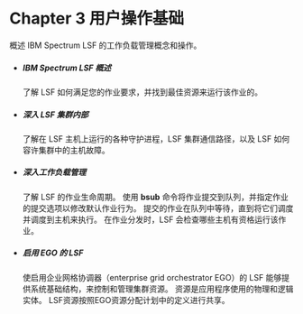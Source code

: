 # Chapter 3 用户操作基础

概述 IBM Spectrum LSF 的工作负载管理概念和操作。

- ##### IBM Spectrum LSF 概述

  了解 LSF 如何满足您的作业要求，并找到最佳资源来运行该作业的。

- ##### 深入 LSF 集群内部

  了解在 LSF 主机上运行的各种守护进程，LSF 集群通信路径，以及 LSF 如何容许集群中的主机故障。

- ##### 深入工作负载管理

  了解 LSF 的作业生命周期。 使用 **bsub** 命令将作业提交到队列，并指定作业的提交选项以修改默认作业行为。 提交的作业在队列中等待，直到将它们调度并调度到主机来执行。 在作业分发时，LSF 会检查哪些主机有资格运行该作业。

- ##### 启用 EGO 的 LSF

  使启用企业网格协调器（enterprise grid orchestrator EGO）的 LSF 能够提供系统基础结构，来控制和管理集群资源。 资源是应用程序使用的物理和逻辑实体。 LSF资源按照EGO资源分配计划中的定义进行共享。

